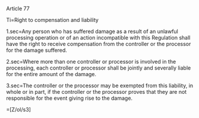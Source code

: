Article 77

Ti=Right to compensation and liability

1.sec=Any person who has suffered damage as a result of an unlawful processing operation or of an action incompatible with this Regulation shall have the right to receive compensation from the controller or the processor for the damage suffered.

2.sec=Where more than one controller or processor is involved in the processing, each controller or processor shall be jointly and severally liable for the entire amount of the damage.

3.sec=The controller or the processor may be exempted from this liability, in whole or in part, if the controller or the processor proves that they are not responsible for the event giving rise to the damage.

=[Z/ol/s3]
